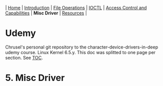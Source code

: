 | [Home](../README.md) | [Introduction](../section-1/section-1.md) | [File Operations](../section-2/section-2.md) | [IOCTL](../section-3/section-3.md) | [Access Control and Capabilities](../section-4/section-4.md) | **Misc Driver** | [Resources](../section-6/section-6.md) |

# Udemy
Chrusel's personal git repository to the character-device-drivers-in-deep udemy course. Linux Kernel 6.5.y. This doc was splitted to one page per section. See [TOC](../README.md).

# 5. Misc Driver
